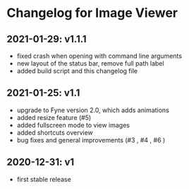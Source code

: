 # Changelog for Image Viewer

## 2021-01-29: v1.1.1

- fixed crash when opening with command line arguments
- new layout of the status bar, remove full path label
- added build script and this changelog file

## 2021-01-25: v1.1

- upgrade to Fyne version 2.0, which adds animations
- added resize feature (#5)
- added fullscreen mode to view images
- added shortcuts overview
- bug fixes and general improvements (#3 , #4 , #6 )

## 2020-12-31: v1

- first stable release
